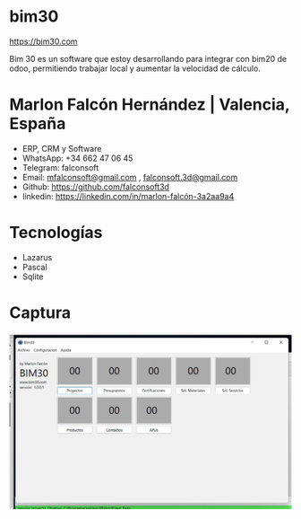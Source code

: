 # bim30 
https://bim30.com

Bim 30 es un software que estoy desarrollando para integrar con bim20 de odoo, permitiendo trabajar local y aumentar la velocidad de cálculo.


# Marlon Falcón Hernández | Valencia, España
- ERP, CRM y Software
- WhatsApp: +34 662 47 06 45
- Telegram: falconsoft
- Email: mfalconsoft@gmail.com , falconsoft.3d@gmail.com
- Github: https://github.com/falconsoft3d
- linkedin: https://linkedin.com/in/marlon-falcón-3a2aa9a4


# Tecnologías
- Lazarus
- Pascal
- Sqlite

# Captura
![Alt text](https://github.com/falconsoft3d/bim30/blob/main/00/captura_01.png?raw=true "Configuracion de PyCharm")

